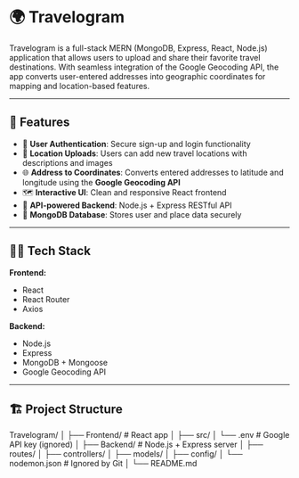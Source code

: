 # 🌍 Travelogram

Travelogram is a full-stack MERN (MongoDB, Express, React, Node.js) application that allows users to upload and share their favorite travel destinations. With seamless integration of the Google Geocoding API, the app converts user-entered addresses into geographic coordinates for mapping and location-based features.

---

## 🚀 Features

- 🔐 **User Authentication**: Secure sign-up and login functionality
- 📍 **Location Uploads**: Users can add new travel locations with descriptions and images
- 🌐 **Address to Coordinates**: Converts entered addresses to latitude and longitude using the **Google Geocoding API**
- 🗺️ **Interactive UI**: Clean and responsive React frontend
- 🧰 **API-powered Backend**: Node.js + Express RESTful API
- 💾 **MongoDB Database**: Stores user and place data securely

---

## 🧑‍💻 Tech Stack

**Frontend:**
- React
- React Router
- Axios

**Backend:**
- Node.js
- Express
- MongoDB + Mongoose
- Google Geocoding API

---

## 🏗️ Project Structure

Travelogram/
│
├── Frontend/ # React app
│ ├── src/
│ └── .env # Google API key (ignored)
│
├── Backend/ # Node.js + Express server
│ ├── routes/
│ ├── controllers/
│ ├── models/
│ ├── config/
│ └── nodemon.json # Ignored by Git
│
└── README.md

